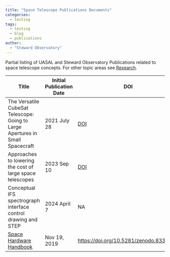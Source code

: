 ```yaml
---
title: "Space Telescope Publications Documents"
categories:
  - testing
tags:
  - testing
  - blog
  - publications
author:
  - "Steward Observatory"
---
```



Partial listing of UASAL and Steward Observatory Publications related to space telescope concepts. For other topic areas see [Research](Research.md).


| Title | Initial Publication Date | DOI | URL|
| --- | --- | --- | --- |
| The Versatile CubeSat Telescope: Going to Large Apertures in Small Spacecraft |2021 July 28| [DOI](https://doi.org/10.48550/arXiv.2107.13488) | https://arxiv.org/abs/2107.13488|
| Approaches to lowering the cost of large space telescopes |2023 Sep 10| [DOI](https://arxiv.org/abs/2309.04934) | https://arxiv.org/abs/2309.04934|
|Conceptual IFS spectrograph interface control drawing and STEP| 2024 April 7| NA| https://github.com/uasal/IFS_Docs/blob/main/INST-0302.pdf |
|[Space Hardware Handbook](https://uasal.github.io/spacehardwarehandbook-public/) | Nov 19, 2019 | https://doi.org/10.5281/zenodo.8331489| source: https://github.com/uasal/spacehardwarehandbook-public|
